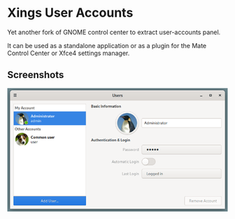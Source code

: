 # Xings User Accounts

Yet another fork of GNOME control center to extract user-accounts panel.

It can be used as a standalone application or as a plugin for the Mate Control
Center or Xfce4 settings manager.

## Screenshots

![Users view](data/appdata/xua-screenshot.png)
